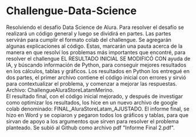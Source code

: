 # Challengue-Data-Science
Resolviendo el desafío Data Science de Alura.
Para resolver el desafío se realizará un código general y luego se dividirá en partes.
Las partes servirán para cumplir el formato colab del challengue.
Se agregarán algunas explicaciones al código. Estas, marcarán una pauta
acerca de la manera en que resolví los problemas más importantes que encontré, para resolver el challengue 
EL RESULTADO INICIAL SE MODIFICÓ CON ayuda de IA, y búscando información de Python, para conseguir mejores resultados en los cálculos, tablas y gráficos.
Los resultados en Python los entregué en dos partes, el primer archivo contiene el código inicial con errores y sirvió para contextualizar el problema, y comenzar a mejorar las respuestas. Archivo: ChallengueAluraStoreLatamMerino.  
El resultado final, con el código inicial mejorado, y después de investigar como optimizar los resultados, los hice en un nuevo archivo de google colab denominado: FINAL_AluraStoreLatam_AJUSTADO.
El informe final, se hizo en Word y se copiaron y pegaron todos los gráficos y tablas, para que sirvan de apoyo a los argumentos que sirven para resolver el problema planteado. Se subió al Github como archivo pdf "Informe Final 2.pdf".
